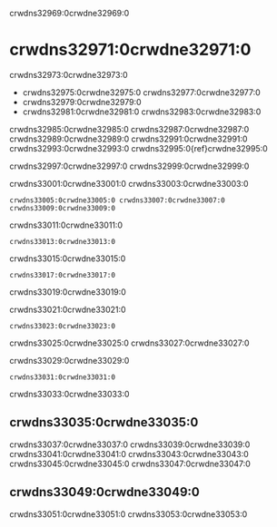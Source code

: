 crwdns32969:0crwdne32969:0
# crwdns32971:0crwdne32971:0

crwdns32973:0crwdne32973:0

- crwdns32975:0crwdne32975:0 crwdns32977:0crwdne32977:0
- crwdns32979:0crwdne32979:0
- crwdns32981:0crwdne32981:0 crwdns32983:0crwdne32983:0

crwdns32985:0crwdne32985:0 crwdns32987:0crwdne32987:0 crwdns32989:0crwdne32989:0 crwdns32991:0crwdne32991:0 crwdns32993:0crwdne32993:0 crwdns32995:0{ref}crwdne32995:0

crwdns32997:0crwdne32997:0 crwdns32999:0crwdne32999:0

crwdns33001:0crwdne33001:0 crwdns33003:0crwdne33003:0

```{figure} ../../figures/sub-branch.png
crwdns33005:0crwdne33005:0 crwdns33007:0crwdne33007:0 crwdns33009:0crwdne33009:0
```

crwdns33011:0crwdne33011:0
```
crwdns33013:0crwdne33013:0
```

crwdns33015:0crwdne33015:0
```
crwdns33017:0crwdne33017:0
```

crwdns33019:0crwdne33019:0

crwdns33021:0crwdne33021:0

```
crwdns33023:0crwdne33023:0
```
crwdns33025:0crwdne33025:0 crwdns33027:0crwdne33027:0

crwdns33029:0crwdne33029:0

```
crwdns33031:0crwdne33031:0
```
crwdns33033:0crwdne33033:0
## crwdns33035:0crwdne33035:0

crwdns33037:0crwdne33037:0 crwdns33039:0crwdne33039:0 crwdns33041:0crwdne33041:0 crwdns33043:0crwdne33043:0 crwdns33045:0crwdne33045:0 crwdns33047:0crwdne33047:0

## crwdns33049:0crwdne33049:0

crwdns33051:0crwdne33051:0 crwdns33053:0crwdne33053:0
